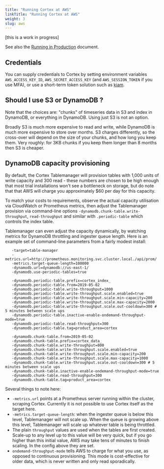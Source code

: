 ```yaml
---
title: "Running Cortex at AWS"
linkTitle: "Running Cortex at AWS"
weight: 3
slug: aws
---
```


[this is a work in progress]

See also the [Running in Production](running.md) document.

## Credentials

You can supply credentials to Cortex by setting environment variables
`AWS_ACCESS_KEY_ID`, `AWS_SECRET_ACCESS_KEY` (and `AWS_SESSION_TOKEN`
if you use MFA), or use a short-term token solution such as
[kiam](https://github.com/uswitch/kiam).

## Should I use S3 or DynamoDB ?

Note that the choices are: "chunks" of timeseries data in S3 and index
in DynamoDB, or everything in DynamoDB. Using just S3 is not an option.

Broadly S3 is much more expensive to read and write, while DynamoDB is
much more expensive to store over months.  S3 charges differently, so
the cross-over will depend on the size of your chunks, and how long
you keep them.  Very roughly: for 3KB chunks if you keep them longer
than 8 months then S3 is cheaper.


## DynamoDB capacity provisioning

By default, the Cortex Tablemanager will provision tables with 1,000
units of write capacity and 300 read - these numbers are chosen to be
high enough that most trial installations won't see a bottleneck on
storage, but do note that that AWS will charge you approximately $60
per day for this capacity.

To match your costs to requirements, observe the actual capacity
utilisation via CloudWatch or Prometheus metrics, then adjust the
Tablemanager provision via command-line options
`-dynamodb.chunk-table.write-throughput`, `read-throughput` and
similar with `.periodic-table` which controls the index table.

Tablemanager can even adjust the capacity dynamically, by watching
metrics for DynamoDB throttling and ingester queue length. Here is an
example set of command-line parameters from a fairly modest install:

```
   -target=table-manager
   -metrics.url=http://prometheus.monitoring.svc.cluster.local./api/prom/
   -metrics.target-queue-length=100000
   -dynamodb.url=dynamodb://us-east-1/
   -dynamodb.use-periodic-tables=true

   -dynamodb.periodic-table.prefix=cortex_index_
   -dynamodb.periodic-table.from=2019-05-02
   -dynamodb.periodic-table.write-throughput=1000
   -dynamodb.periodic-table.write-throughput.scale.enabled=true
   -dynamodb.periodic-table.write-throughput.scale.min-capacity=200
   -dynamodb.periodic-table.write-throughput.scale.max-capacity=2000
   -dynamodb.periodic-table.write-throughput.scale.out-cooldown=300 # 5 minutes between scale ups
   -dynamodb.periodic-table.inactive-enable-ondemand-throughput-mode=true
   -dynamodb.periodic-table.read-throughput=300
   -dynamodb.periodic-table.tag=product_area=cortex

   -dynamodb.chunk-table.from=2019-05-02
   -dynamodb.chunk-table.prefix=cortex_data_
   -dynamodb.chunk-table.write-throughput=800
   -dynamodb.chunk-table.write-throughput.scale.enabled=true
   -dynamodb.chunk-table.write-throughput.scale.min-capacity=200
   -dynamodb.chunk-table.write-throughput.scale.max-capacity=1000
   -dynamodb.chunk-table.write-throughput.scale.out-cooldown=300 # 5 minutes between scale ups
   -dynamodb.chunk-table.inactive-enable-ondemand-throughput-mode=true
   -dynamodb.chunk-table.read-throughput=300
   -dynamodb.chunk-table.tag=product_area=cortex
```

Several things to note here:

- `-metrics.url` points at a Prometheus server running within the
   cluster, scraping Cortex.  Currently it is not possible to use
   Cortex itself as the target here.
- `-metrics.target-queue-length`: when the ingester queue is below
   this level, Tablemanager will not scale up. When the queue is
   growing above this level, Tablemanager will scale up whatever
   table is being throttled.
- The plain `throughput` values are used when the tables are first
   created. Scale-up to any level up to this value will be very quick,
   but if you go higher than this initial value, AWS may take tens of
   minutes to finish scaling. In the config above they are set.
- `ondemand-throughput-mode` tells AWS to charge for what you use, as
   opposed to continuous provisioning. This mode is cost-effective for
   older data, which is never written and only read sporadically.
